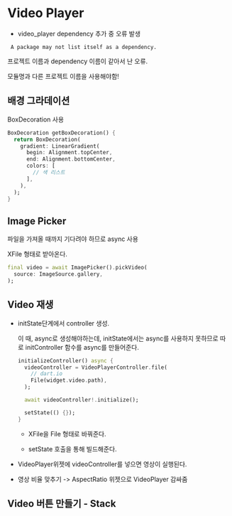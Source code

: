 # Video Player

* video_player dependency 추가 중 오류 발생

```
 A package may not list itself as a dependency.
```

프로젝트 이름과 dependency 이름이 같아서 난 오류.

모듈명과 다른 프로젝트 이름을 사용해야함!

## 배경 그라데이션

BoxDecoration 사용

```dart
BoxDecoration getBoxDecoration() {
  return BoxDecoration(
    gradient: LinearGradient(
      begin: Alignment.topCenter,
      end: Alignment.bottomCenter,
      colors: [
        // 색 리스트
      ],
    ),
  );
}
```

## Image Picker

파일을 가져올 때까지 기다려야 하므로 async 사용

XFile 형태로 받아온다.

```dart
final video = await ImagePicker().pickVideo(
  source: ImageSource.gallery,
);
```

## Video 재생

* initState단계에서 controller 생성.
  
  이 때, async로 생성해야하는데, initState에서는 async를 사용하지 못하므로 따로 initController 함수를 async를 만들어준다.
  
  ```dart
  initializeController() async {
    videoController = VideoPlayerController.file(
      // dart.io
      File(widget.video.path),
    );
  
    await videoController!.initialize();
  
    setState(() {});
  }
  ```
  
  * XFile을 File 형태로 바꿔준다.
  
  * setState 호출을 통해 빌드해준다.

* VideoPlayer위젯에 videoController를 넣으면 영상이 실행된다.

* 영상 비율 맞추기 -> AspectRatio 위젯으로 VideoPlayer 감싸줌



## Video 버튼 만들기 - Stack
